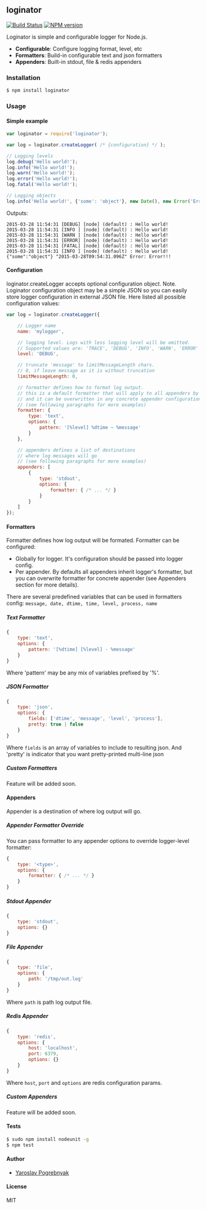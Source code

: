 ## loginator

[![Build Status](https://travis-ci.org/yyyar/loginator.svg?branch=master)](https://travis-ci.org/yyyar/loginator) [![NPM version](https://badge.fury.io/js/loginator.svg)](http://badge.fury.io/js/loginator)

Loginator is simple and configurable logger for Node.js.

* **Configurable**: Configure logging format, level, etc
* **Formatters**: Build-in configurable text and json formatters
* **Appenders**: Built-in stdout, file & redis appenders

### Installation
```bash
$ npm install loginator
```

### Usage

#### Simple example

```javascript
var loginator = require('loginator');

var log = loginator.createLogger( /* {configuration} */ );

// Logging levels
log.debug('Hello world!');
log.info('Hello world!');
log.warn('Hello world!');
log.error('Hello world!');
log.fatal('Hello world!');

// Logging objects
log.info('Hello world!', {'some': 'object'}, new Date(), new Error('Error!!!'));
```
Outputs:
```
2015-03-28 11:54:31 [DEBUG] [node] (default) : Hello world!
2015-03-28 11:54:31 [INFO ] [node] (default) : Hello world!
2015-03-28 11:54:31 [WARN ] [node] (default) : Hello world!
2015-03-28 11:54:31 [ERROR] [node] (default) : Hello world!
2015-03-28 11:54:31 [FATAL] [node] (default) : Hello world!
2015-03-28 11:54:31 [INFO ] [node] (default) : Hello world! {"some":"object"} "2015-03-28T09:54:31.096Z" Error: Error!!!
```


#### Configuration
loginator.createLogger accepts optional configuration object.
Note. Loginator configuration object may be a simple JSON so you can easily
store logger configuration in external JSON file.
Here listed all possible configuration values:

```javascript
var log = loginator.createLogger({

    // Logger name
    name: 'mylogger',

    // logging level. Logs with less logging level will be omitted.
    // Supported values are: 'TRACE', 'DEBUG', 'INFO', 'WARN', 'ERROR' and 'FATAL':
    level: 'DEBUG',

    // truncate 'message' to limitMessageLength chars.
    // 0, if leave message as it is without truncation
    limitMessageLength: 0,

    // formatter defines how to format log output.
    // this is a default formatter that will apply to all appenders by default,
    // and it can be overwritten in any concrete appender configuration
    // (see following paragraphs for more examples)
    formatter: {
        type: 'text',
        options: {
            pattern: '[%level] %dtime ~ %message'
        }
    },

    // appenders defines a list of destinations
    // where log messages will go
    // (see following paragraphs for more examples)
    appenders: [
        {
            type: 'stdout',
            options: {
                formatter: { /* ... */ }
            }
        }
    ]
});
```

#### Formatters
Formatter defines how log output will be formated. Formatter can be configured:
- Globally for logger. It's configuration should be passed into logger config.
- Per appender. By defaults all appenders inherit logger's formatter, but you can
overwrite formatter for concrete appender (see Appenders section for more details).

There are several predefined variables that can be used in formatters config:
```message, date, dtime, time, level, process, name```

##### Text Formatter
```javascript
{
    type: 'text',
    options: {
        pattern: '[%dtime] [%level] - %message'
    }
}
```

Where 'pattern' may be any mix of variables prefixed by '%'.

##### JSON Formatter
```javascript
{
    type: 'json',
    options: {
        fields: ['dtime', 'message', 'level', 'process'],
        pretty: true | false
    }
}
```

Where `fields` is an array of variables to include to resulting json.
And 'pretty' is indicator that you want pretty-printed multi-line json


##### Custom Formatters
Feature will be added soon.


#### Appenders
Appender is a destination of where log output will go.

##### Appender Formatter Override
You can pass formatter to any appender options to override logger-level formatter:
```javascript
{
    type: '<type>',
    options: {
        formatter: { /* ... */ }
    }
}
```

##### Stdout Appender
```javascript
{
    type: 'stdout',
    options: {}
}
```

##### File Appender
```javascript
{
    type: 'file',
    options: {
        path: '/tmp/out.log'
    }
}
```
Where `path` is path log output file.

##### Redis Appender
```javascript
{
    type: 'redis',
    options: {
        host: 'localhost',
        port: 6379,
        options: {}
    }
}
```
Where `host`, `port` and `options` are redis configuration params.


##### Custom Appenders
Feature will be added soon.


#### Tests
```bash
$ sudo npm install nodeunit -g
$ npm test
```

#### Author
* [Yaroslav Pogrebnyak](https://github.com/yyyar/)

#### License
MIT

